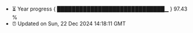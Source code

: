 - ⏳ Year progress { █████████████████████████████▁ } 97.43 %
- ⏰ Updated on Sun, 22 Dec 2024 14:18:11 GMT

